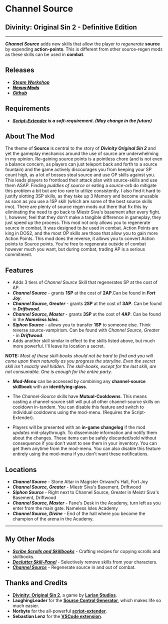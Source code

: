 # Channel Source

## Divinity: Original Sin 2 - Definitive Edition

----------

***Channel Source*** adds new skills that allow the player to _regenerate_ **source** by expending **action-points**. This is different from other source-regen mods as these skills can be used in **combat**.

## Releases

* ***[Steam Workshop](https://steamcommunity.com/sharedfiles/filedetails/?id=2028696492)***
* ~~***[Nexus Mods](#Nexus)***~~
* ***[Github](https://github.com/Shresht7/ChannelSource)***

## Requirements

* ***[Script-Extender](https://github.com/Norbyte/ositools) is a soft-requirement. (May change in the future)***

## About The Mod

The theme of **Source** is central to the story of ***Divinity Original Sin 2*** and yet the gameplay mechanics around the use of source are underwhelming in my opinion. Re-gaining source points is a pointless chore (and is not even a balance concern, as players can just teleport back and forth to a source fountain) and the game actively discourages you from keeping your SP count high, as a lot of bosses steal source and use OP skills against you.
This leads players to frontload their attack plan with source-skills and use them ASAP. Finding *puddles of source* or eating a *source-orb* do mitigate this problem a bit but are too rare to utilize consistently. I also find it hard to justify slotting 3SP skills, as they take up 3 Memory and become unusable as soon as you use a 1SP skill (which are some of the best source skills imo).
There are plenty of source regen mods out there that fix this by eliminating the need to go back to Miestr Siva's basement after every fight. I, however, feel that they don't make a tangible difference in gameplay, they just speed up the process. This mod not only allows you to regenerate source in combat, It was designed to *be* used in combat.
Action Points are king in DOS2, and the most OP skills are those that allow you to gain more Action Points. This mod does the reverse, it allows you to convert Action points to Source points. You're free to regenerate outside of combat however much you want, but during combat, trading AP is a serious commitment.

## Features

* Adds 3 tiers of *Channel Source* Skill that regenerates SP at the cost of AP.
* ***Channel Source*** - grants **1SP** at the cost of **2AP**.Can be found in ***Fort Joy***.
* ***Channel Source, Greater*** - grants **2SP** at the cost of **3AP**. Can be found in ***Driftwood***.
* ***Channel Source, Master*** - grants **3SP** at the cost of **4AP**. Can be found in the ***Nameless Isles***.
* ***Siphon Source*** - allows you to transfer **1SP** to someone else. Think reverse source-vampirism. Can be found with *Channel Source, Greater* - in ***Driftwood***.
* Adds another skill similar in effect to the skills listed above, but much more powerful. I'll leave its location a secret.

**NOTE:** *Most of these skill-books should not be hard to find and you will come upon them naturally as you progress the storyline. Even the secret skill isn't exactly well hidden. The skill-books, except for the last skill, are not consumable. One is enough for the entire party.*

* ***Mod-Menu*** can be accessed by combining any **channel-source skillbook** with an **identifying-glass**.

* The _Channel-Source_ skills have **Mutual-Cooldowns**. This means casting a channel-source skill will put all other channel-source skills on cooldown in-tandem. You can disable this feature and switch to individual cooldowns using the mod-menu. (Requires the Script-Extender).

* Players will be presented with an **in-game changelog** if the mod *updates* mid-playthrough. To disseminate information and notify them about the changes. These items can be safely discarded/sold without consequence if you don't want to see them in your inventory. You can get them anytime from the mod-menu. You can also disable this feature entirely using the mod-menu if you don't want these notifications.

## Locations

* ***Channel Source*** - Stone Altar in Magister Orivand's Hall, Fort Joy
* ***Channel Source, Greater*** - Miestr Siva's Basement, Driftwood
* ***Siphon Source*** - Right next to Channel Source, Greater in Meistr Siva's Basement, Driftwood
* ***Channel Source, Master*** - Fane's Desk in the Academy, turn left as you enter from the main gate. Nameless Isles Academy
* ***Channel Source, Divine*** - End of the hall where you become the champion of the arena in the Academy.

----------

## My Other Mods

* ***[Scribe Scrolls and Skillbooks](https://steamcommunity.com/sharedfiles/filedetails/?id=2012742114)*** - Crafting recipes for copying scrolls and skillbooks.
* ***[Declutter Skill-Panel](https://steamcommunity.com/sharedfiles/filedetails/?id=2049313850)*** - Selectively remove skills from your characters.
* ***[Channel Source](https://steamcommunity.com/sharedfiles/filedetails/?id=2028696492)*** - Regenerate source in and out of combat.

## Thanks and Credits

* **[Divinity: Original Sin 2](http://store.steampowered.com/app/435150/Divinity_Original_Sin_2/)**, a game by **[Larian Studios](http://larian.com/)**.
* **LaughingLeader** for the **[Source Control Generator](https://github.com/LaughingLeader/SourceControlGenerator)**, which makes life so much easier.
* **Norbyte** for the all-powerful **[script-extender](https://github.com/Norbyte/ositools)**.
* **Sebastian Lenz** for the **[VSCode extension](https://marketplace.visualstudio.com/items?itemName=sebastian-lenz.divinity-vscode)**.
